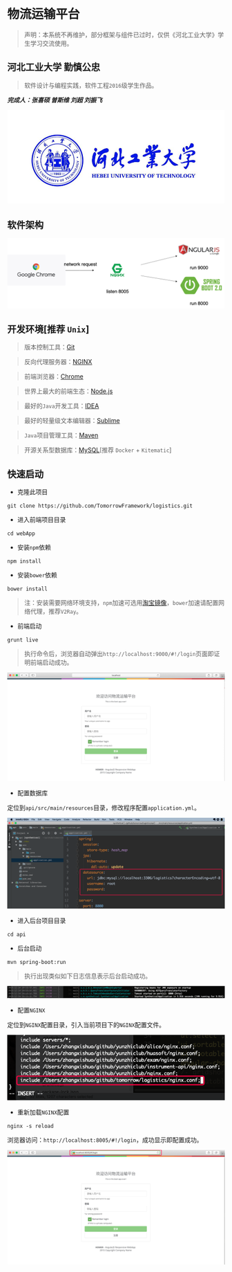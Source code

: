 # 物流运输平台

> 声明：本系统不再维护，部分框架与组件已过时，仅供《河北工业大学》学生学习交流使用。

## 河北工业大学 勤慎公忠

> 软件设计与编程实践，软件工程`2016`级学生作品。

***完成人：张喜硕 曽斯维 刘超 刘振飞***

![河北工业大学](images/hebut.jpg)

## 软件架构

![architecture](images/architecture.png)

## 开发环境[推荐 `Unix`]

> 版本控制工具：[Git](https://git-scm.com/)

> 反向代理服务器：[NGINX](http://nginx.org/en/download.html)

> 前端浏览器：[Chrome](https://www.google.cn/intl/zh-CN/chrome/)

> 世界上最大的前端生态：[Node.js](http://nodejs.cn/download/)

> 最好的`Java`开发工具：[IDEA](https://www.jetbrains.com/idea/)

> 最好的轻量级文本编辑器：[Sublime](http://www.sublimetext.com/)

> `Java`项目管理工具：[Maven](https://maven.apache.org/)

> 开源关系型数据库：[MySQL](https://www.mysql.com/)[推荐 `Docker` + `Kitematic`]

## 快速启动

- 克隆此项目

```shell
git clone https://github.com/TomorrowFramework/logistics.git
```

- 进入前端项目目录

```
cd webApp
```

- 安装`npm`依赖

```
npm install
```

- 安装`bower`依赖

```
bower install
```

> 注：安装需要网络环境支持，`npm`加速可选用[淘宝镜像](https://npm.taobao.org/)，`bower`加速请配置网络代理，推荐`V2Ray`。

- 前端启动

```
grunt live
```

> 执行命令后，浏览器自动弹出`http://localhost:9000/#!/login`页面即证明前端启动成功。

![web](images/web.png)

- 配置数据库

定位到`api/src/main/resources`目录，修改程序配置`application.yml`。

![config](images/config.png)

- 进入后台项目目录

```
cd api
```

- 后台启动

```
mvn spring-boot:run
```

> 执行出现类似如下日志信息表示后台启动成功。

![api](images/api.png)

- 配置`NGINX`

定位到`NGINX`配置目录，引入当前项目下的`NGINX`配置文件。

![nginx](images/nginx.png)

- 重新加载`NGINX`配置

```
nginx -s reload
```

浏览器访问：`http://localhost:8005/#!/login`，成功显示即配置成功。

![complete](images/complete.png)
